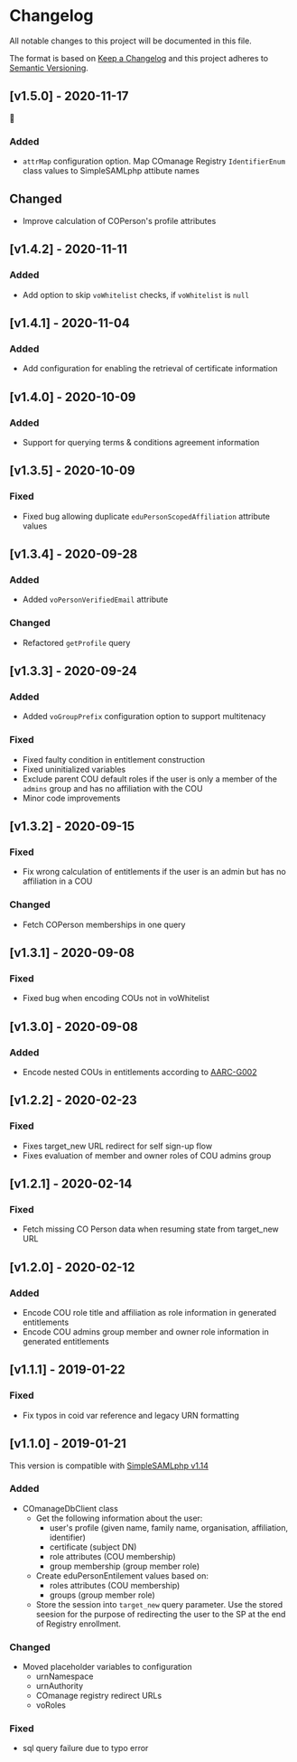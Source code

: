 # Changelog
All notable changes to this project will be documented in this file.

The format is based on [Keep a Changelog](https://keepachangelog.com/en/1.0.0/)
and this project adheres to [Semantic Versioning](https://semver.org/spec/v2.0.0.html).

## [v1.5.0] - 2020-11-17
🌹

### Added

- `attrMap` configuration option. Map COmanage Registry `IdentifierEnum` class values to SimpleSAMLphp attibute names

## Changed

- Improve calculation of COPerson's profile attributes

## [v1.4.2] - 2020-11-11

### Added

- Add option to skip `voWhitelist` checks, if `voWhitelist` is `null`

## [v1.4.1] - 2020-11-04

### Added

- Add configuration for enabling the retrieval of certificate information

## [v1.4.0] - 2020-10-09

### Added

- Support for querying terms & conditions agreement information

## [v1.3.5] - 2020-10-09

### Fixed

- Fixed bug allowing duplicate `eduPersonScopedAffiliation` attribute values

## [v1.3.4] - 2020-09-28

### Added

- Added `voPersonVerifiedEmail` attribute 

### Changed

- Refactored `getProfile` query

## [v1.3.3] - 2020-09-24

### Added

- Added `voGroupPrefix` configuration option to support multitenacy

### Fixed

- Fixed faulty condition in entitlement construction
- Fixed uninitialized variables
- Exclude parent COU default roles if the user is only a member of the `admins` group and has no affiliation with the COU
- Minor code improvements

## [v1.3.2] - 2020-09-15

### Fixed

- Fix wrong calculation of entitlements if the user is an admin but has no affiliation in a COU

### Changed

- Fetch COPerson memberships in one query

## [v1.3.1] - 2020-09-08

### Fixed

- Fixed bug when encoding COUs not in voWhitelist

## [v1.3.0] - 2020-09-08

### Added

- Encode nested COUs in entitlements according to [AARC-G002](https://aarc-community.org/guidelines/aarc-g002)

## [v1.2.2] - 2020-02-23

### Fixed

- Fixes target\_new URL redirect for self sign-up flow
- Fixes evaluation of member and owner roles of COU admins group

## [v1.2.1] - 2020-02-14

### Fixed

- Fetch missing CO Person data when resuming state from target\_new URL

## [v1.2.0] - 2020-02-12

### Added

- Encode COU role title and affiliation as role information in generated entitlements
- Encode COU admins group member and owner role information in generated entitlements

## [v1.1.1] - 2019-01-22

### Fixed
- Fix typos in coid var reference and legacy URN formatting

## [v1.1.0] - 2019-01-21

This version is compatible with [SimpleSAMLphp v1.14](https://simplesamlphp.org/docs/1.14/simplesamlphp-changelog)

### Added
- COmanageDbClient class
  - Get the following information about the user:
    - user's profile (given name, family name, organisation, affiliation, identifier)
    - certificate (subject DN)
    - role attributes (COU membership)
    - group membership (group member role)
  - Create eduPersonEntilement values based on:
    - roles attributes (COU membership)
    - groups (group member role)
  - Store the session into `target_new` query parameter. Use the stored seesion for the purpose of redirecting the user to the SP at the end of Registry enrollment.

### Changed
- Moved placeholder variables to configuration
  - urnNamespace
  - urnAuthority
  - COmanage registry redirect URLs
  - voRoles

### Fixed
- sql query failure due to typo error
